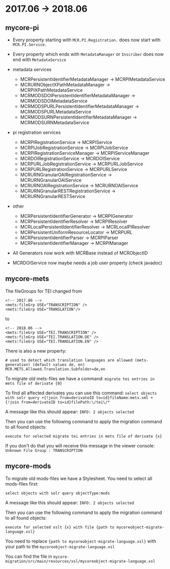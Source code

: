 # 2017.06 -> 2018.06


## mycore-pi

- Every property starting with `MCR.PI.Registration.` does now start with `MCR.PI.Service.`
- Every property which ends with `MetadataManager` or `Inscriber` does now end with `MetadataService`
  
- metadata services
  - MCRPersistentIdentifierMetadataManager -> MCRPIMetadataService
  - MCRURNObjectXPathMetadataManager -> MCRPIXPathMetadataService
  - MCRMODSDOIPersistentIdentifierMetadataManager -> MCRMODSDOIMetadataService
  - MCRMODSPURLPersistentIdentifierMetadataManager -> MCRMODSPURLMetadataService
  - MCRMODSURNPersistentIdentifierMetadataManager -> MCRMODSURNMetadataService

- pi registration services
  - MCRPIRegistrationService -> MCRPIService
  - MCRPIJobRegistrationService -> MCRPIJobService
  - MCRPIRegistrationServiceManager -> MCRPIServiceManager
  - MCRDOIRegistrationService -> MCRDOIService
  - MCRPURLJobRegistrationService -> MCRPURLJobService
  - MCRPURLRegistrationService -> MCRPURLService
  - MCRURNGranularOAIRegistrationService -> MCRURNGranularOAIService
  - MCRURNOAIRegistrationService -> MCRURNOAIService
  - MCRURNGranularRESTRegistrationService -> MCRURNGranularRESTService
  
- other
  - MCRPersistentIdentifierGenerator -> MCRPIGenerator
  - MCRPersistentIdentifierResolver -> MCRPIResolver
  - MCRLocalPersistentIdentifierResolver -> MCRLocalPIResolver
  - MCRPersistentUniformResourceLocator -> MCRPURL
  - MCRPersistentIdentifierParser -> MCRPIParser
  - MCRPersistentIdentifierManager -> MCRPIManager

- All Generators now work with MCRBase instead of MCRObjectID 
- MCRDOIService now maybe needs a job user property (check javadoc)

## mycore-mets

The fileGroups for TEI changed from 

``` 
<!-- 2017.06 -->
<mets:fileGrp USE="TRANSCRIPTION" />
<mets:fileGrp USE="TRANSLATION"/>
``` 
to 
```
<!-- 2018.06 -->
<mets:fileGrp USE="TEI.TRANSCRIPTION" />
<mets:fileGrp USE="TEI.TRANSLATION.DE" />
<mets:fileGrp USE="TEI.TRANSLATION.EN" />
``` 


There is also a new property:
```
# used to detect which translation languages are allowed (mets-generation) (default values de, en)
MCR.METS.Allowed.Translation.Subfolder=de,en
```

To migrate old mets-files we have a command:
```migrate tei entries in mets file of derivate {0}```

To find all affected derivates you can use this command:
```select objects with solr query +{!join from=derivateID to=id}fileName:mets.xml +{!join from=derivateID to=id}filePath:\/tei\/*```

A message like this should appear: `INFO: 2 objects selected`

Then you can use the following command to apply the migration command to all found objects:
```
execute for selected migrate tei entries in mets file of derivate {x}
```

If you don't do that you will receive this message in the viewer console:
```Unknown File Group : TRANSCRIPTION```

## mycore-mods


To migrate old mods-files we have a Stylesheet.
You need to select all mods-files first:
```
select objects with solr query objectType:mods
```

A message like this should appear: `INFO: 2 objects selected`

Then you can use the following command to apply the migration command to all found objects:
```
execute for selected xslt {x} with file {path to mycoreobject-migrate-language.xsl}
```

You need to replace `{path to mycoreobject-migrate-language.xsl}` with your path to the `mycoreobject-migrate-language.xsl`

You can find the file in `mycore-migration/src/main/resources/xsl/mycoreobject-migrate-language.xsl`
